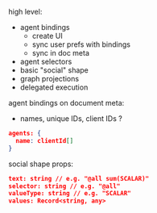 high level:
- agent bindings
  - create UI
  - sync user prefs with bindings
  - sync in doc meta
- agent selectors
- basic "social" shape
- graph projections
- delegated execution

agent bindings on document meta:
- names, unique IDs, client IDs ?
```json
agents: {
  name: clientId[]
}
```

social shape props:
```json
text: string // e.g. "@all sum(SCALAR)"
selector: string // e.g. "@all"
valueType: string // e.g. "SCALAR"
values: Record<string, any>
```